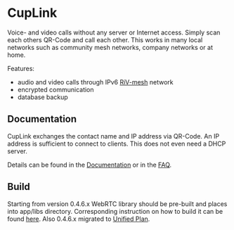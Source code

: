 # CupLink

Voice- and video calls without any server or Internet access. Simply scan each others QR-Code and call each other. This works in many local networks such as community mesh networks, company networks or at home.

Features:

- audio and video calls through IPv6 [RiV-mesh]([url](https://github.com/RiV-chain/RiV-mesh)) network
- encrypted communication
- database backup

## Documentation

CupLink exchanges the contact name and IP address via QR-Code. An IP address is sufficient to connect to clients. This does not even need a DHCP server. 

Details can be found in the [Documentation](docs/Documentation.md) or in the [FAQ](docs/faq.md).

## Build

Starting from version 0.4.6.x WebRTC library should be pre-built and places into app/libs directory. Corresponding instruction on how to build it can be found [here](https://dev.to/ethand91/webrtc-for-beginners-part-55-building-the-webrtc-android-library-e8l). Also 0.4.6.x migrated to [Unified Plan](https://www.callstats.io/blog/what-is-unified-plan-and-how-will-it-affect-your-webrtc-development).
